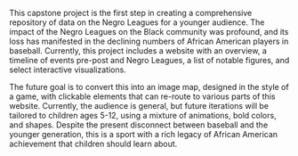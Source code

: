 This capstone project is the first step in creating a comprehensive repository of data on the Negro Leagues for a younger audience. The impact of the Negro Leagues on the Black community was profound, and its loss has manifested in the declining numbers of African American players in baseball. Currently, this project includes a website with an overview, a timeline of events pre-post and Negro Leagues, a list of notable figures, and select interactive visualizations. 

The future goal is to convert this into an image map, designed in the style of a game, with clickable elements that can re-route to various parts of this website. Currently, the audience is general, but future iterations will be tailored to children ages 5-12, using a mixture of animations, bold colors, and shapes. Despite the present disconnect between baseball and the younger generation, this is a sport with a rich legacy of African American achievement that children should learn about. 




